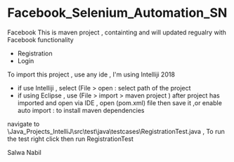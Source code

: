 # Facebook_Selenium_Automation_SN
Facebook 
This is maven project , containting and will updated regualry with Facebook functionality 
  * Registration
  * Login
  
To import this project , use any ide , I'm using Intelliji 2018 
- if use Intelliji , select (File > open : select path of the project
- if using Eclipse , use (File > import > maven project )
after project has imported and open via IDE ,
open (pom.xml) file then save it ,or enable auto import : to install maven dependencies 

navigate to \Java_Projects_IntelliJ\src\test\java\testcases\RegistrationTest.java  , To run the test right click then run RegistrationTest



Salwa Nabil
